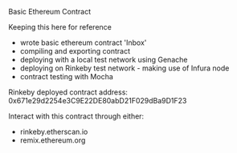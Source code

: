 <p>Basic Ethereum Contract</p>

<p>Keeping this here for reference</p>

<ul>
    <li>wrote basic ethereum contract 'Inbox'</li>
    <li>compiling and exporting contract</li>
    <li>deploying with a local test network using Genache</li>
    <li>deploying on Rinkeby test network - making use of Infura node</li>
    <li>contract testing with Mocha</li>
</ul>

<p>Rinkeby deployed contract address: 0x671e29d2254e3C9E22DE80abD21F029dBa9D1F23</p>

<p>Interact with this contract through either:</p>

<ul>
    <li>rinkeby.etherscan.io</li>
    <li>remix.ethereum.org</li>
</ul>